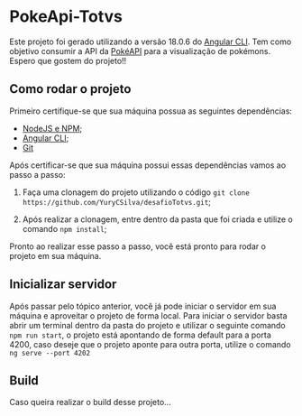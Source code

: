 # PokeApi-Totvs

Este projeto foi gerado utilizando a versão 18.0.6 do [Angular CLI](https://github.com/angular/angular-cli). Tem como objetivo consumir a API da [PokéAPI](https://pokeapi.co/) para a visualização de pokémons. Espero que gostem do projeto!!

## Como rodar o projeto
Primeiro certifique-se que sua máquina possua as seguintes dependências:
- [NodeJS e NPM](https://nodejs.org/en/download/package-manager/current);
- [Angular CLI](https://angular.dev/tools/cli/setup-local);
- [Git](https://git-scm.com/downloads)

Após certificar-se que sua máquina possui essas dependências vamos ao passo a passo:
1. Faça uma clonagem do projeto utilizando o código ```git clone https://github.com/YuryCSilva/desafioTotvs.git```; 

2. Após realizar a clonagem, entre dentro da pasta que foi criada e utilize o comando ```npm install```;

Pronto ao realizar esse passo a passo, você está pronto para rodar o projeto em sua máquina.

## Inicializar servidor

Após passar pelo tópico anterior, você já pode iniciar o servidor em sua máquina e aproveitar o projeto de forma local. Para iniciar o servidor basta abrir um terminal dentro da pasta do projeto e utilizar o seguinte comando ```npm run start```, o projeto está apontando de forma default para a porta 4200, caso deseje que o projeto aponte para outra porta, utilize o comando ```ng serve --port 4202```

## Build

Caso queira realizar o build desse projeto...